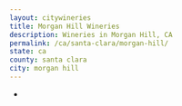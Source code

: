 ```yaml
---
layout: citywineries
title: Morgan Hill Wineries
description: Wineries in Morgan Hill, CA
permalink: /ca/santa-clara/morgan-hill/
state: ca
county: santa clara
city: morgan hill
---
```

-
